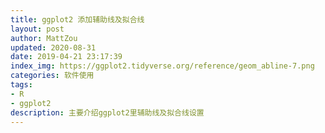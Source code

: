 ```yaml
---
title: ggplot2 添加辅助线及拟合线
layout: post
author: MattZou
updated: 2020-08-31
date: 2019-04-21 23:17:39
index_img: https://ggplot2.tidyverse.org/reference/geom_abline-7.png
categories: 软件使用
tags:
- R
- ggplot2
description: 主要介绍ggplot2里辅助线及拟合线设置
---
```

